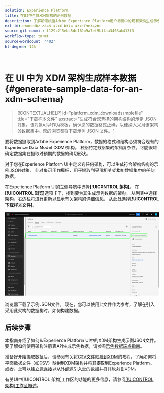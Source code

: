 ```yaml
---
solution: Experience Platform
title: 在UI中生成XDM架构的示例数据
description: 了解如何根据Adobe Experience Platform用户界面中的现有架构生成示例JSON数据。
exl-id: e60eedb2-2245-42cd-b574-43caf9e3426c
source-git-commit: f129c215ebc5dc169b9a7ef9b3faa3463ab413f3
workflow-type: tm+mt
source-wordcount: '402'
ht-degree: 14%

---
```


# 在 UI 中为 XDM 架构生成样本数据 {#generate-sample-data-for-an-xdm-schema}

>[!CONTEXTUALHELP]
>id="platform_xdm_downloadsamplefile"
>title="下载样本文件"
>abstract="生成符合您选择的架构结构的示例 JSON 对象。该对象可以作为模板，确保您的数据格式正确，以便纳入采用该架构的数据集中。您的浏览器将下载示例 JSON 文件。"

要将数据摄取到Adobe Experience Platform，数据的格式和结构必须符合现有的Experience Data Model (XDM)架构。 根据特定数据集的架构复杂性，可能很难确定数据集在摄取时预期的数据的确切形状。

对于您在Experience Platform UI中定义的任何架构，可以生成符合架构结构的示例JSON对象。 此对象可用作模板，用于提取到采用相关架构的数据集中的任何数据。

在Experience Platform UI的左侧导航中选择&#x200B;**[!UICONTROL 架构]**。 在&#x200B;**[!UICONTROL 浏览]**&#x200B;选项卡下，找到要为其生成示例数据的架构。 从列表中选择架构，右边栏将进行更新以显示有关架构的详细信息。 从此处选择&#x200B;**[!UICONTROL 下载样本文件]**。

![选定了架构的架构工作区的“浏览”选项卡，下载高亮显示的示例文件。](../images/ui/sample/sample-data.png)

浏览器下载了示例JSON文件。 现在，您可以使用此文件作为参考，了解在引入采用此架构的数据集时，如何构建数据。

## 后续步骤

本指南介绍了如何从Experience Platform UI中的XDM架构生成示例JSON文件。 要了解如何使用架构注册表API生成示例数据，请参阅[示例数据端点指南](../api/sample-data.md)。

准备好开始摄取数据后，请参阅有关[将CSV文件映射到XDM](../../ingestion/tutorials/map-csv/overview.md)的教程，了解如何将平面数据文件（如CSV）映射到XDM架构并将其摄取到Experience Platform。 或者，您可以建立[源连接](../../sources/home.md)以从外部源引入您的数据并将其映射到XDM。

有关UI中[!UICONTROL 架构]工作区的功能的更多信息，请参阅[[!UICONTROL 架构]工作区概述](./overview.md)。
